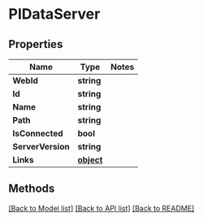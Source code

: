 # PIDataServer

## Properties
Name | Type | Notes
------------ | ------------- | -------------
**WebId** | **string**
**Id** | **string**
**Name** | **string**
**Path** | **string**
**IsConnected** | **bool**
**ServerVersion** | **string**
**Links** | **[**object**](../Model/Object.md)**

## Methods
[[Back to Model list]](../../README.md#documentation-for-models) [[Back to API list]](../../README.md#documentation-for-api-endpoints) [[Back to README]](../../README.md)
